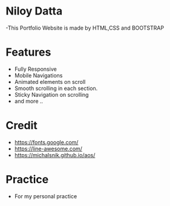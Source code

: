 # Niloy Datta

-This Portfolio Website is made by HTML,CSS and BOOTSTRAP

# Features
- Fully Responsive
- Mobile Navigations
- Animated elements on scroll
- Smooth scrolling in each section.
- Sticky Navigation on scrolling
- and more ..


# Credit
- https://fonts.google.com/
- https://line-awesome.com/
- https://michalsnik.github.io/aos/

# Practice
- For my personal practice
